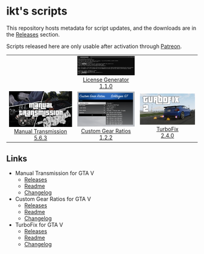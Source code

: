 # ikt's scripts

This repository hosts metadata for script updates, and the downloads are in the [Releases](https://github.com/ikt32/scripts-updates/releases) section.

Scripts released here are only usable after activation through [Patreon](https://www.patreon.com/ikt).

<table align="center">
  <tr>
    <td align="center">
      <!-- Placeholder -->
    </td>
    <td align="center">
      <a href="licgen-readme">
        <img src="resources/LicGen.png" alt="License Generator" width="360">
        <br>
        License Generator
        <br>
        1.1.0
      </a>
    </td>
    <td align="center">
      <!-- Placeholder -->
    </td>
  </tr>
  <tr>
    <td align="center">
      <a href="5-gears-readme">
        <img src="resources/5MTThumb.jpg" alt="Manual Transmission" width="360">
        <br>
        Manual Transmission
        <br>
        5.6.3
      </a>
    </td>
    <td align="center">
      <a href="5-cgr-readme">
        <img src="resources/5CGR_Menu1.png" alt="Custom Gear Ratios" width="360">
        <br>
        Custom Gear Ratios
        <br>
        1.2.2
      </a>
    </td>
    <td align="center">
      <a href="5-turbofix-readme">
        <img src="resources/5TurboFix.png" alt="Custom Gear Ratios" width="360">
        <br>
        TurboFix
        <br>
        2.4.0
      </a>
    </td>
  </tr>
</table>

## Links

* Manual Transmission for GTA V
  * [Releases](https://github.com/ikt32/scripts-updates/releases?q=%22Manual+Transmission%22)
  * [Readme](./5-gears-readme.md)
  * [Changelog](./5-gears-changelog.md)
* Custom Gear Ratios for GTA V
  * [Releases](https://github.com/ikt32/scripts-updates/releases?q=%22Custom+Gear+Ratios%22)
  * [Readme](./5-cgr-readme.md)
  * [Changelog](./5-cgr-changelog.md)
* TurboFix for GTA V
  * [Releases](https://github.com/ikt32/scripts-updates/releases?q=%22TurboFix%22) 
  * [Readme](./5-turbofix-readme.md)
  * [Changelog](./5-turbofix-changelog.md)
